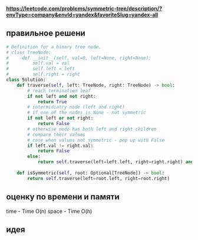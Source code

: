 **https://leetcode.com/problems/symmetric-tree/description/?envType=company&envId=yandex&favoriteSlug=yandex-all**

## правильное решени
```python
# Definition for a binary tree node.
# class TreeNode:
#     def __init__(self, val=0, left=None, right=None):
#         self.val = val
#         self.left = left
#         self.right = right
class Solution:
    def traverse(self, left: TreeNode, right: TreeNode) -> bool:
        # reach termination leaf
        if not left and not right:
            return True
        # intermidiatry node (left and right)
        # if one of the nodes is None - not symmetric
        if not left or not right:
            return False
        # otherwise node has both left and right children
        # compare their values
        # case when values not symmetric - pop up with False
        if left.val != right.val:
            return False
        else:
            return self.traverse(left=left.left, right=right.right) and self.traverse(left=left.right, right=right.left)
        
    def isSymmetric(self, root: Optional[TreeNode]) -> bool:
        return self.traverse(left=root.left, right=root.right)
```

## оценку по времени и памяти
time - Time O(n)
space - Time O(h)

## идея
